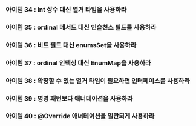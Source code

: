 ### 아이템 34 : int 상수 대신 열거 타입을 사용하라


### 아이템 35 : ordinal 메서드 대신 인슽천스 필드를 사용하라

### 아이템 36 : 비트 필드 대신 enumsSet을 사용하라

### 아이템 37 : ordinal 인덱싱 대신 EnumMap을 사용하라

### 아이템 38 : 확장할 수 있는 열거 타입이 필요하면 인터페이스를 사용하라

### 아이템 39 : 명명 패턴보다 애너테이션을 사용하라

### 아이템 40 : @Override 애너테이션을 일관되게 사용하라